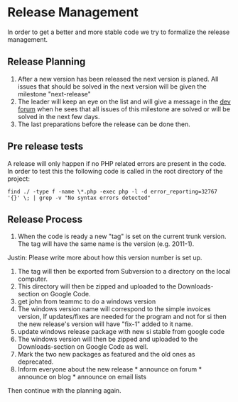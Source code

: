 # Release Management #
In order to get a better and more stable code we try to formalize the release management.

## Release Planning ##
  1. After a new version has been released the next version is planed. All issues that should be solved in the next version will be given the milestone "next-release"
  1. The leader will keep an eye on the list and will give a message in the [dev forum](http://dev.simpleinvoices.org/) when he sees that all issues of this milestone are solved or will be solved in the next few days.
  1. The last preparations before the release can be done then.

## Pre release tests ##
A release will only happen if no PHP related errors are present in the code. In order to test this the following code is called in the root directory of the project:
```
find ./ -type f -name \*.php -exec php -l -d error_reporting=32767 '{}' \; | grep -v "No syntax errors detected"
```

## Release Process ##
  1. When the code is ready a new "tag" is set on the current trunk version. The tag will have the same name is the version (e.g. 2011-1).

Justin: Please write more about how this version number is set up.

  1. The tag will then be exported from Subversion to a directory on the local computer.
  1. This directory will then be zipped and uploaded to the Downloads-section on Google Code.
  1. get john from teammc to do a windows version
  1. The windows version name will correspond to the simple invoices version, If updates/fixes are needed for the program and not for si then the new release's version will have "fix-1" added to it name.
  1. update windows release package with new si stable from google code
  1. The windows version will then be zipped and uploaded to the Downloads-section on Google Code as well.
  1. Mark the two new packages as featured and the old ones as deprecated.
  1. Inform everyone about the new release
    * announce on forum
    * announce on blog
    * announce on email lists

Then continue with the planning again.